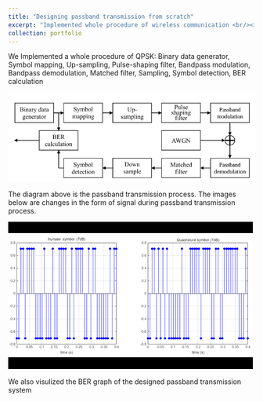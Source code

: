 ```yaml
---
title: "Designing passband transmission from scratch"
excerpt: "Implemented whole procedure of wireless communication <br/><img src='/images/QPSK_mod_demod.gif'>"
collection: portfolio
---
```


We Implemented a whole procedure of QPSK: Binary data generator, Symbol mapping, Up-sampling, Pulse-shaping filter, Bandpass modulation, Bandpass demodulation, Matched filter, Sampling, Symbol detection, BER calculation

![Editing a markdown file for a talk](/images/passband.png)

The diagram above is the passband transmission process. The images below are changes in the form of signal during passband transmission process.

![Editing a markdown file for a talk](/images/QPSK_mod_demod.gif)

We also visulized the BER graph of the designed passband transmission system
